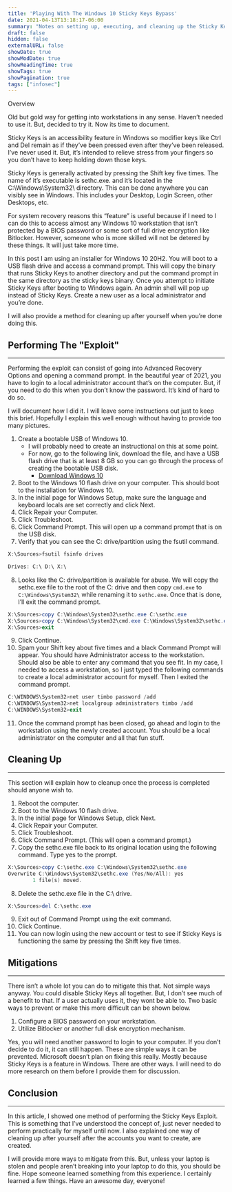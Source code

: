 ```yaml
---
title: 'Playing With The Windows 10 Sticky Keys Bypass'
date: 2021-04-13T13:18:17-06:00
summary: "Notes on setting up, executing, and cleaning up the Sticky Keys bypass in Windows 10."
draft: false
hidden: false
externalURL: false
showDate: true
showModDate: true
showReadingTime: true
showTags: true
showPagination: true
tags: ["infosec"]
---
```


Overview

Old but gold way for getting into workstations in any sense. Haven’t needed to use it. But, decided to try it. Now its time to document.

Sticky Keys is an accessibility feature in Windows so modifier keys like Ctrl and Del remain as if they’ve been pressed even after they’ve been released. I’ve never used it. But, it’s intended to relieve stress from your fingers so you don’t have to keep holding down those keys.

Sticky Keys is generally activated by pressing the Shift key five times. The name of it’s executable is sethc.exe. and it’s located in the C:\Windows\System32\ directory. This can be done anywhere you can visibly see in Windows. This includes your Desktop, Login Screen, other Desktops, etc.

For system recovery reasons this “feature” is useful because if I need to I can do this to access almost any Windows 10 workstation that isn’t protected by a BIOS password or some sort of full drive encryption like Bitlocker. However, someone who is more skilled will not be detered by these things. It will just take more time.

In this post I am using an installer for Windows 10 20H2. You will boot to a USB flash drive and access a command prompt. This will copy the binary that runs Sticky Keys to another directory and put the command prompt in the same directory as the sticky keys binary. Once you attempt to initiate Sticky Keys after booting to Windows again. An admin shell will pop up instead of Sticky Keys. Create a new user as a local administrator and you’re done.

I will also provide a method for cleaning up after yourself when you’re done doing this.

## Performing The "Exploit"
---

Performing the exploit can consist of going into Advanced Recovery Options and opening a command prompt. In the beautiful year of 2021, you have to login to a local administrator account that’s on the computer. But, if you need to do this when you don’t know the password. It’s kind of hard to do so.

I will document how I did it. I will leave some instructions out just to keep this brief. Hopefully I explain this well enough without having to provide too many pictures.

1. Create a bootable USB of Windows 10.
    - I will probably need to create an instructional on this at some point.
    - For now, go to the following link, download the file, and have a USB flash drive that is at least 8 GB so you can go through the process of creating the bootable USB disk.
        - [Download Windows 10](https://www.microsoft.com/en-us/software-download/windows10%20)
2. Boot to the Windows 10 flash drive on your computer. This should boot to the installation for Windows 10.
3. In the initial page for Windows Setup, make sure the language and keyboard locals are set correctly and click Next.
4. Click Repair your Computer.
5. Click Troubleshoot.
6. Click Command Prompt. This will open up a command prompt that is on the USB disk.
7. Verify that you can see the C: drive/partition using the fsutil command.

```powershell
X:\Sources>fsutil fsinfo drives

Drives: C:\ D:\ X:\
```

8. Looks like the C: drive/partition is available for abuse. We will copy the sethc.exe file to the root of the C: drive and then copy ```cmd.exe``` to ```C:\Windows\System32\``` while renaming it to ```sethc.exe```. Once that is done, I’ll exit the command prompt.

```powershell
X:\Sources>copy C:\Windows\System32\sethc.exe C:\sethc.exe
X:\Sources>copy C:\Windows\System32\cmd.exe C:\Windows\System32\sethc.exe
X:\Sources>exit
```

9. Click Continue.
10. Spam your Shift key about five times and a black Command Prompt will appear. You should have Administrator access to the workstation. Should also be able to enter any command that you see fit. In my case, I needed to access a workstation, so I just typed the following commands to create a local administrator account for myself. Then I exited the command prompt.

```powershell
C:\WINDOWS\System32>net user timbo password /add
C:\WINDOWS\System32>net localgroup administrators timbo /add
C:\WINDOWS\System32>exit
```

11. Once the command prompt has been closed, go ahead and login to the workstation using the newly created account. You should be a local administrator on the computer and all that fun stuff.

## Cleaning Up
---

This section will explain how to cleanup once the process is completed should anyone wish to.

1. Reboot the computer.
2. Boot to the Windows 10 flash drive.
3. In the initial page for Windows Setup, click Next.
4. Click Repair your Computer.
5. Click Troubleshoot.
6. Click Command Prompt. (This will open a command prompt.)
7. Copy the sethc.exe file back to its original location using the following command. Type yes to the prompt.

```powershell
X:\Sources>copy C:\sethc.exe C:\Windows\System32\sethc.exe
Overwrite C:\Windows\System32\sethc.exe (Yes/No/All): yes
        1 file(s) moved.
```

8. Delete the sethc.exe file in the C:\ drive.

```powershell
X:\Sources>del C:\sethc.exe
```

9. Exit out of Command Prompt using the exit command.
10. Click Continue.
11. You can now login using the new account or test to see if Sticky Keys is functioning the same by pressing the Shift key five times.


## Mitigations
---

There isn’t a whole lot you can do to mitigate this that. Not simple ways anyway. You could disable Sticky Keys all together. But, I don’t see much of a benefit to that. If a user actually uses it, they wont be able to. Two basic ways to prevent or make this more difficult can be shown below.

1. Configure a BIOS password on your workstation.
2. Utilize Bitlocker or another full disk encryption mechanism.

Yes, you will need another password to login to your computer. If you don’t decide to do it, it can still happen. These are simple ways it can be prevented. Microsoft doesn’t plan on fixing this really. Mostly because Sticky Keys is a feature in Windows. There are other ways. I will need to do more research on them before I provide them for discussion.

## Conclusion
---

In this article, I showed one method of performing the Sticky Keys Exploit. This is something that I’ve understood the concept of, just never needed to perform practically for myself until now. I also explained one way of cleaning up after yourself after the accounts you want to create, are created.

I will provide more ways to mitigate from this. But, unless your laptop is stolen and people aren’t breaking into your laptop to do this, you should be fine. Hope someone learned something from this experience. I certainly learned a few things. Have an awesome day, everyone!

